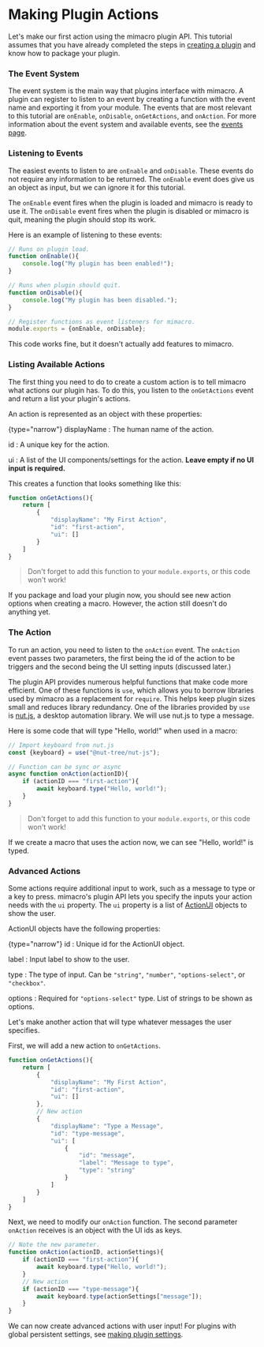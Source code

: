 # Making Plugin Actions

Let's make our first action using the mimacro plugin API.
This tutorial assumes that you have already completed the steps in [creating a plugin](Creating-A-Plugin.md)
and know how to package your plugin.

### The Event System

The event system is the main way that plugins interface with mimacro.
A plugin can register to listen to an event by creating a function with the event name and exporting it from your module.
The events that are most relevant to this tutorial are `onEnable`, `onDisable`, `onGetActions`, and `onAction`. For more
information about the event system and available events, see the [events page](Events.md).

### Listening to Events

The easiest events to listen to are `onEnable` and `onDisable`.
These events do not require any information to be returned. The `onEnable` event
does give us an object as input, but we can ignore it for this tutorial.

The `onEnable` event fires when the plugin is loaded and mimacro is ready to use it.
The `onDisable` event fires when the plugin is disabled or mimacro is quit, meaning the plugin should stop its work.

Here is an example of listening to these events:
```Javascript
// Runs on plugin load.
function onEnable(){
    console.log("My plugin has been enabled!");
}

// Runs when plugin should quit.
function onDisable(){
    console.log("My plugin has been disabled.");
}

// Register functions as event listeners for mimacro.
module.exports = {onEnable, onDisable};
```

This code works fine, but it doesn't actually add features to mimacro.

### Listing Available Actions

The first thing you need to do to create a custom action is to tell mimacro what actions our plugin has.
To do this, you listen to the `onGetActions` event and return a list your plugin's actions.

An action is represented as an object with these properties:

{type="narrow"}
displayName
: The human name of the action.

id
: A unique key for the action.

ui
: A list of the UI components/settings for the action. **Leave empty if no UI input is required.**

This creates a function that looks something like this:
```Javascript
function onGetActions(){
    return [
        {
            "displayName": "My First Action",
            "id": "first-action",
            "ui": []
        }
    ]
}
```
> Don't forget to add this function to your `module.exports`, or this code won't work!

If you package and load your plugin now, you should see new action options when creating a macro.
However, the action still doesn't do anything yet.

### The Action

To run an action, you need to listen to the `onAction` event.
The `onAction` event passes two parameters, the first being the id of the action to be triggers
and the second being the UI setting inputs (discussed later.)

The plugin API provides numerous helpful functions that make code more efficient.
One of these functions is `use`, which allows you to borrow libraries used by mimacro as a replacement for `require`.
This helps keep plugin sizes small and reduces library redundancy.
One of the libraries provided by `use` is [nut.js](https://nutjs.dev/), a desktop automation library.
We will use nut.js to type a message.

Here is some code that will type "Hello, world!" when used in a macro:
```Javascript
// Import keyboard from nut.js
const {keyboard} = use("@nut-tree/nut-js");

// Function can be sync or async
async function onAction(actionID){
    if (actionID === "first-action"){
        await keyboard.type("Hello, world!");
    }
}
```
> Don't forget to add this function to your `module.exports`, or this code won't work!

If we create a macro that uses the action now, we can see "Hello, world!" is typed.

### Advanced Actions

Some actions require additional input to work, such as a message to type or a key to press.
mimacro's plugin API lets you specify the inputs your action needs with the `ui` property.
The `ui` property is a list of [ActionUI](Structures.md#ActionUI) objects to show the user.

ActionUI objects have the following properties:

{type="narrow"}
id
: Unique id for the ActionUI object.

label
: Input label to show to the user.

type
: The type of input. Can be `"string"`, `"number"`, `"options-select"`, or `"checkbox"`.

options
: Required for `"options-select"` type. List of strings to be shown as options.

Let's make another action that will type whatever messages the user specifies.

First, we will add a new action to `onGetActions`.

```Javascript
function onGetActions(){
    return [
        {
            "displayName": "My First Action",
            "id": "first-action",
            "ui": []
        },
        // New action
        {
            "displayName": "Type a Message",
            "id": "type-message",
            "ui": [
                {
                    "id": "message",
                    "label": "Message to type",
                    "type": "string"
                }
            ]
        }
    ]
}
```

Next, we need to modify our `onAction` function.
The second parameter `onAction` receives is an object with the UI ids as keys.

```Javascript
// Note the new parameter.
function onAction(actionID, actionSettings){
    if (actionID === "first-action"){
        await keyboard.type("Hello, world!");
    }
    // New action
    if (actionID === "type-message"){
        await keyboard.type(actionSettings["message"]);
    }
}
```

We can now create advanced actions with user input!
For plugins with global persistent settings, see [making plugin settings](Making-Plugin-Settings.md).